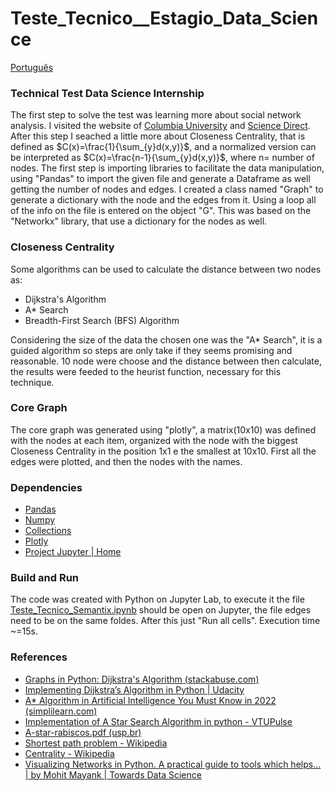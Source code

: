 # Teste_Tecnico__Estagio_Data_Science
[Português](README_pt.md)
### Technical Test Data Science Internship 
The first step to solve the test was learning more about social network analysis. I visited the website of [Columbia University](https://www.publichealth.columbia.edu/research/population-health-methods/social-network-analysis#:~:text=Social%20Network%20analysis%20is%20the,,%20groups%20and/or%20organizations.) and [Science Direct](https://www.sciencedirect.com/topics/social-sciences/social-network-analysis). After this step I seached a little more about Closeness Centrality, that is defined as $C(x)=\frac{1}{\sum_{y}d(x,y)}$, and a normalized version can be interpreted as $C(x)=\frac{n-1}{\sum_{y}d(x,y)}$, where n= number of nodes.
The first step is importing libraries to facilitate the data manipulation, using "Pandas" to import the given file and generate a Dataframe as well getting the number of nodes and edges. I created a class named "Graph" to generate a dictionary with the node and the edges from it. Using a loop all of the info on the file is entered on the object "G". This was based on the "Networkx" library, that use a dictionary for the nodes as well.
### Closeness Centrality
Some algorithms can be used to calculate the distance between two nodes as: 

 - Dijkstra's Algorithm
 - A* Search
 - Breadth-First Search (BFS) Algorithm

Considering the size of the data the chosen one was the "A* Search", it is a guided algorithm so steps are only take if they seems promising and reasonable. 10 node were choose and the distance between then calculate, the results were feeded to the heurist function, necessary for this technique.
### Core Graph
The core graph was generated using "plotly", a matrix(10x10) was defined with the nodes at each item, organized with the node with the biggest Closeness Centrality in the position 1x1 e the smallest at 10x10. First all the edges were plotted, and then the nodes with the names.
### Dependencies

 - [Pandas](https://pandas.pydata.org/)
 - [Numpy](https://numpy.org/)
 - [Collections](https://docs.python.org/3/library/collections.html)
 - [Plotly](https://plotly.com/)
 - [Project Jupyter | Home](https://jupyter.org/)

### Build and Run
The code was created with Python on Jupyter Lab, to execute it the file [Teste_Tecnico_Semantix.ipynb](Teste_Tecnico_Semantix.ipynb) should be open on Jupyter, the file edges need to be on the same foldes. After this just "Run all cells". Execution time ~=15s.

### References

 - [Graphs in Python: Dijkstra's Algorithm (stackabuse.com)](https://stackabuse.com/dijkstras-algorithm-in-python/)
 - [Implementing Dijkstra’s Algorithm in Python | Udacity](https://www.udacity.com/blog/2021/10/implementing-dijkstras-algorithm-in-python.html)
 - [A* Algorithm in Artificial Intelligence You Must Know in 2022 (simplilearn.com)](https://www.simplilearn.com/tutorials/artificial-intelligence-tutorial/a-star-algorithm)
 - [Implementation of A Star Search Algorithm in python - VTUPulse](https://www.vtupulse.com/artificial-intelligence/implementation-of-a-star-search-algorithm-in-python/)
 - [A-star-rabiscos.pdf (usp.br)](https://www.ime.usp.br/~coelho/mac0323-2018/aulas/aula09/A-star-rabiscos.pdf)
 - [Shortest path problem - Wikipedia](https://en.wikipedia.org/wiki/Shortest_path_problem)
 - [Centrality - Wikipedia](https://en.wikipedia.org/wiki/Centrality#Closeness_centrality)
 - [Visualizing Networks in Python. A practical guide to tools which helps… | by Mohit Mayank | Towards Data Science](https://towardsdatascience.com/visualizing-networks-in-python-d70f4cbeb259)
